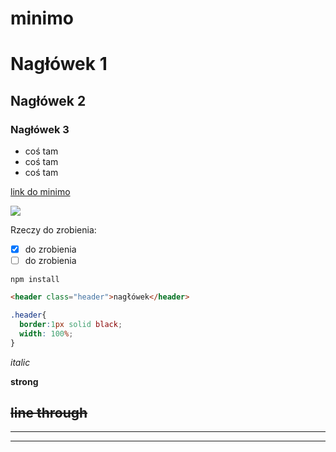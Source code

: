 # minimo

# Nagłówek 1
## Nagłówek 2
### Nagłówek 3

* coś tam
* coś tam
* coś tam

[link do minimo](https://github.com/zafoe/minimo)

![](https://dspncdn.com/a1/media/692x/97/cc/fa/97ccfa29ba878fa1e6e65fa1b5c3c029.jpg)

Rzeczy do zrobienia:
- [x] do zrobienia
- [ ] do zrobienia

```
npm install
```
```html
<header class="header">nagłówek</header>
```
```css
.header{
  border:1px solid black;
  width: 100%;
}
```

*italic*

**strong**

~~line through~~
---
---
___
